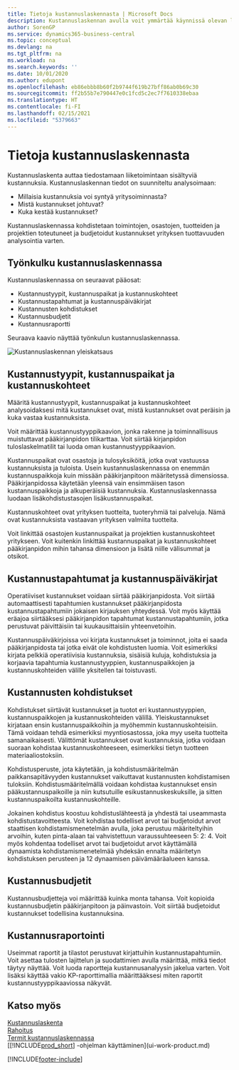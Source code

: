 ```yaml
---
title: Tietoja kustannuslaskennasta | Microsoft Docs
description: Kustannuslaskennan avulla voit ymmärtää käynnissä olevan liiketoiminnan kustannuksia.
author: SorenGP
ms.service: dynamics365-business-central
ms.topic: conceptual
ms.devlang: na
ms.tgt_pltfrm: na
ms.workload: na
ms.search.keywords: ''
ms.date: 10/01/2020
ms.author: edupont
ms.openlocfilehash: eb86ebbb8b60f2b9744f619b27bff86ab0b69c30
ms.sourcegitcommit: ff2b55b7e790447e0c1fcd5c2ec7f7610338ebaa
ms.translationtype: HT
ms.contentlocale: fi-FI
ms.lasthandoff: 02/15/2021
ms.locfileid: "5379663"
---
```

# <a name="about-cost-accounting"></a>Tietoja kustannuslaskennasta
Kustannuslaskenta auttaa tiedostamaan liiketoimintaan sisältyviä kustannuksia. Kustannuslaskennan tiedot on suunniteltu analysoimaan:  

-   Millaisia kustannuksia voi syntyä yritysoiminnasta?  
-   Mistä kustannukset johtuvat?  
-   Kuka kestää kustannukset?  

Kustannuslaskennassa kohdistetaan toimintojen, osastojen, tuotteiden ja projektien toteutuneet ja budjetoidut kustannukset yrityksen tuottavuuden analysointia varten.  

## <a name="workflow-in-cost-accounting"></a>Työnkulku kustannuslaskennassa  
Kustannuslaskennassa on seuraavat pääosat:  

-   Kustannustyypit, kustannuspaikat ja kustannuskohteet  
-   Kustannustapahtumat ja kustannuspäiväkirjat  
-   Kustannusten kohdistukset  
-   Kustannusbudjetit
-   Kustannusraportti  

Seuraava kaavio näyttää työnkulun kustannuslaskennassa.  

![Kustannuslaskennan yleiskatsaus](media/costaccountingoverview.png "CostAccountingOverview")  

## <a name="cost-types-cost-centers-and-cost-objects"></a>Kustannustyypit, kustannuspaikat ja kustannuskohteet  
Määritä kustannustyypit, kustannuspaikat ja kustannuskohteet analysoidaksesi mitä kustannukset ovat, mistä kustannukset ovat peräisin ja kuka vastaa kustannuksista.  

Voit määrittää kustannustyyppikaavion, jonka rakenne ja toiminnallisuus muistuttavat pääkirjanpidon tilikarttaa. Voit siirtää kirjanpidon tuloslaskelmatilit tai luoda oman kustannustyyppikaavion.  

Kustannuspaikat ovat osastoja ja tulosyksiköitä, jotka ovat vastuussa kustannuksista ja tuloista. Usein kustannuslaskennassa on enemmän kustannuspaikkoja kuin missään pääkirjanpitoon määritetyssä dimensiossa. Pääkirjanpidossa käytetään yleensä vain ensimmäisen tason kustannuspaikkoja ja alkuperäisiä kustannuksia. Kustannuslaskennassa luodaan lisäkohdistustasojen lisäkustannuspaikat.  

Kustannuskohteet ovat yrityksen tuotteita, tuoteryhmiä tai palveluja. Nämä ovat kustannuksista vastaavan yrityksen valmiita tuotteita.  

Voit linkittää osastojen kustannuspaikat ja projektien kustannuskohteet yritykseen. Voit kuitenkin linkittää kustannuspaikat ja kustannuskohteet pääkirjanpidon mihin tahansa dimensioon ja lisätä niille välisummat ja otsikot.  

## <a name="cost-entries-and-cost-journals"></a>Kustannustapahtumat ja kustannuspäiväkirjat  
Operatiiviset kustannukset voidaan siirtää pääkirjanpidosta. Voit siirtää automaattisesti tapahtumien kustannukset pääkirjanpidosta kustannustapahtumiin jokaisen kirjauksen yhteydessä. Voit myös käyttää eräajoa siirtääksesi pääkirjanpidon tapahtumat kustannustapahtumiin, jotka perustuvat päivittäisiin tai kuukausittaisiin yhteenvetoihin.  

Kustannuspäiväkirjoissa voi kirjata kustannukset ja toiminnot, joita ei saada pääkirjanpidosta tai jotka eivät ole kohdistusten luomia. Voit esimerkiksi kirjata pelkkiä operatiivisia kustannuksia, sisäisiä kuluja, kohdistuksia ja korjaavia tapahtumia kustannustyyppien, kustannuspaikkojen ja kustannuskohteiden välille yksitellen tai toistuvasti.  

## <a name="cost-allocations"></a>Kustannusten kohdistukset  
Kohdistukset siirtävät kustannukset ja tuotot eri kustannustyyppien, kustannuspaikkojen ja kustannuskohteiden välillä. Yleiskustannukset kirjataan ensin kustannuspaikkoihin ja myöhemmin kustannuskohteisiin. Tämä voidaan tehdä esimerkiksi myyntiosastossa, joka myy useita tuotteita samanaikaisesti. Välittömät kustannukset ovat kustannuksia, jotka voidaan suoraan kohdistaa kustannuskohteeseen, esimerkiksi tietyn tuotteen materiaaliostoksiin.  

Kohdistusperuste, jota käytetään, ja kohdistusmääritelmän paikkansapitävyyden kustannukset vaikuttavat kustannusten kohdistamisen tuloksiin. Kohdistusmääritelmällä voidaan kohdistaa kustannukset ensin pääkustannuspaikoille ja niin kutsutuille esikustannuskeskuksille, ja sitten kustannuspaikoilta kustannuskohteille.  

Jokainen kohdistus koostuu kohdistuslähteestä ja yhdestä tai useammasta kohdistustavoitteesta. Voit kohdistaa todelliset arvot tai budjetoidut arvot staattisen kohdistamismenetelmän avulla, joka perustuu määriteltyihin arvoihin, kuten pinta-alaan tai vahvistettuun varaussuhteeseen 5: 2: 4. Voit myös kohdentaa todelliset arvot tai budjetoidut arvot käyttämällä dynaamista kohdistamismenetelmää yhdeksän ennalta määritetyn kohdistuksen perusteen ja 12 dynaamisen päivämääräalueen kanssa.  

## <a name="cost-budgets"></a>Kustannusbudjetit  
Kustannusbudjetteja voi määrittää kuinka monta tahansa. Voit kopioida kustannusbudjetin pääkirjanpitoon ja päinvastoin. Voit siirtää budjetoidut kustannukset todellisina kustannuksina.  

## <a name="cost-reporting"></a>Kustannusraportointi  
Useimmat raportit ja tilastot perustuvat kirjattuihin kustannustapahtumiin. Voit asettaa tulosten lajittelun ja suodattimien avulla määrittää, mitkä tiedot täytyy näyttää. Voit luoda raportteja kustannusanalyysin jakelua varten. Voit lisäksi käyttää vakio KP-raporttimallia määrittääksesi miten raportit kustannustyyppikaaviossa näkyvät.  

## <a name="see-also"></a>Katso myös  
 [Kustannuslaskenta](finance-manage-cost-accounting.md)  
 [Rahoitus](finance.md)   
 [Termit kustannuslaskennassa](finance-terminology-in-cost-accounting.md)  
 [[!INCLUDE[prod_short](includes/prod_short.md)] -ohjelman käyttäminen](ui-work-product.md)


[!INCLUDE[footer-include](includes/footer-banner.md)]